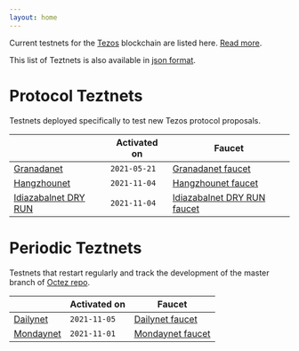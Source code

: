 ```yaml
---
layout: home
---
```


Current testnets for the [Tezos](https://tezos.com) blockchain are listed here. [Read more](about/).

This list of Teztnets is also available in [json format](https://teztnets.xyz/teztnets.json).

# Protocol Teztnets

Testnets deployed specifically to test new Tezos protocol proposals.

| | Activated on | Faucet |
|-------|---------------------|--|
| [Granadanet](/granadanet-about) | `2021-05-21` | [Granadanet faucet](https://faucet.tzalpha.net) |
| [Hangzhounet](/hangzhounet-about) | `2021-11-04` | [Hangzhounet faucet](https://faucet.hangzhounet.teztnets.xyz) |
| [Idiazabalnet DRY RUN](/idiazabalnet-about) | `2021-11-04` | [Idiazabalnet DRY RUN faucet](https://faucet.idiazabalnet.teztnets.xyz) |



# Periodic Teztnets

Testnets that restart regularly and track the development of the master branch of [Octez repo](https://gitlab.com/tezos/tezos/).

| | Activated on | Faucet |
|-------|---------------------|--|
| [Dailynet](/dailynet-2021-11-05-about) | `2021-11-05` | [Dailynet faucet](https://faucet.dailynet-2021-11-05.teztnets.xyz) |
| [Mondaynet](/mondaynet-2021-11-01-about) | `2021-11-01` | [Mondaynet faucet](https://faucet.mondaynet-2021-11-01.teztnets.xyz) |





